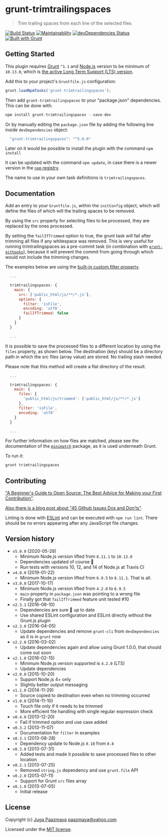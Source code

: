 # grunt-trimtrailingspaces

> Trim trailing spaces from each line of the selected files

[![Build Status](https://img.shields.io/travis/paazmaya/grunt-trimtrailingspaces.svg?style=flat-square)](https://travis-ci.org/paazmaya/grunt-trimtrailingspaces)
[![Maintainability](https://api.codeclimate.com/v1/badges/94ce97d2f05828f8ba0a/maintainability)](https://codeclimate.com/github/paazmaya/grunt-trimtrailingspaces/maintainability)
[![devDependencies Status](https://david-dm.org/paazmaya/grunt-trimtrailingspaces/dev-status.svg)](https://david-dm.org/paazmaya/grunt-trimtrailingspaces?type=dev)
[![Built with Grunt](http://img.shields.io/badge/Grunt-1.0-blue.svg?style=flat-square)](http://gruntjs.com/)


## Getting Started

This plugin requires [Grunt](http://gruntjs.com/) `^1.1` and [Node.js](https://nodejs.org/en/)
version to be minimum of `10.13.0`, which is [the active Long Term Support (LTS) version](https://github.com/nodejs/Release#release-schedule).

Add this to your project's `Gruntfile.js` configuration:

```js
grunt.loadNpmTasks('grunt-trimtrailingspaces');
```

Then add `grunt-trimtrailingspaces` to your "package.json" dependencies. This can be done with:

```js
npm install grunt-trimtrailingspaces --save-dev
```

Or by manually editing the `package.json` file by adding the following line inside `devDependencies` object:

```js
  "grunt-trimtrailingspaces": "^5.0.0"
```

Later on it would be possible to install the plugin with the command `npm install`

It can be updated with the command `npm update`, in case there is a newer version in the
[`npm` registry](https://www.npmjs.com/).

The name to use in your own task definitions is `trimtrailingspaces`.


## Documentation

Add an entry to your `Gruntfile.js`, within the `initConfig` object, which will define the
files of which will the trailing spaces to be removed.

By using the `src` property for selecting files to be processed, they are replaced by the ones processed.

By setting the `failIfTrimmed` option to true, the grunt task will fail after
trimming all files if any whitespace was removed.  This is very useful for
running trimtrailingspaces as a pre-commit task (in combination with
[`grunt-githooks`](https://github.com/rhumaric/grunt-githooks)), because it will
prevent the commit from going through which would not include the trimming
changes.

The examples below are using the [built-in custom filter property](http://gruntjs.com/configuring-tasks#custom-filter-function).

```js
  ...

  trimtrailingspaces: {
    main: {
      src: ['public_html/js/**/*.js'],
      options: {
        filter: 'isFile',
        encoding: 'utf8',
        failIfTrimmed: false
      }
    }
  }

  ...
```

It is possible to save the processed files to a different location by using the `files` property, as shown below.
The destination (key) should be a directory path in which the src files (array value) are stored.
No trailing slash needed.

Please note that this method will create a flat directory of the result.

```js
  ...

  trimtrailingspaces: {
    main: {
      files: {
        'public_html/js/trimmed': ['public_html/js/**/*.js']
      },
      filter: 'isFile',
      encoding: 'utf8'
    }
  }

  ...
```

For further information on how files are matched, please see the
documentation of the [`minimatch`](https://github.com/isaacs/minimatch) package,
as it is used underneath Grunt.

To run it:

```js
grunt trimtrailingspaces
```

## Contributing

["A Beginner's Guide to Open Source: The Best Advice for Making your First Contribution"](http://www.erikaheidi.com/blog/a-beginners-guide-to-open-source-the-best-advice-for-making-your-first-contribution/).

[Also there is a blog post about "45 Github Issues Dos and Don’ts"](https://davidwalsh.name/45-github-issues-dos-donts).

Linting is done with [ESLint](http://eslint.org) and can be executed with `npm run lint`.
There should be no errors appearing after any JavaScript file changes.

## Version history

* `v5.0.0` (2020-05-28)
  - Minimum Node.js version lifted from `8.11.1` to `10.13.0`
  - Dependencies updated of course :tophat:
  - Run tests with versions 10, 12, and 14 of Node.js at Travis CI
* `v4.0.0` (2019-01-22)
  - Minimum Node.js version lifted from `6.9.5` to `8.11.1`. That is all.
* `v3.0.0` (2017-10-17)
  - Minimum Node.js version lifted from `4.2.0` to `6.9.5`
  - `main` property in `package.json` was pointing to a wrong file
  - Finally got that `failIfTrimmed` feature unit tested #10
* `v2.3.1` (2016-08-10)
  - Dependencies are sure :tophat: up to date
  - Use shared ESLint configuration and ESLint directly without the Grunt.js plugin
* `v2.3.0` (2016-04-05)
  - Update dependencies and remove `grunt-cli` from `devDependencies` as it is in `grunt` now
* `v2.2.0` (2016-03-02)
  - Update dependencies again and allow using Grunt 1.0.0, that should come out soon
* `v2.1.0` (2016-02-15)
  - Minimum Node.js version supported is `4.2.0` (LTS)
  - Update dependencies
* `v2.0.0` (2015-10-20)
  - Support Node.js 4+ only
  - Slightly better output messaging
* `v1.1.0` (2014-11-29)
  - Source copied to destination even when no trimming occurred
* `v1.0.0` (2014-11-10)
  - Touch file only if it needs to be trimmed
  - More efficient file handling with single regular expression check
* `v0.4.0` (2013-12-20)
  - Fail if trimmed option and use case added
* `v0.3.2` (2013-11-07)
  - Documentation for `filter` in examples
* `v0.3.1` (2013-08-28)
  - Dependency update to Node.js `0.10` from `0.8`
* `v0.3.0` (2013-07-31)
  - Added tests and made it possible to save processed files to other location
* `v0.2.1` (2013-07-25)
  - Removed `string.js` dependency and use `grunt.file` API
* `v0.2.0` (2013-07-11)
  - Support for Grunt `src` files array
* `v0.1.0` (2013-07-05)
  - Initial release

## License

Copyright (c) [Juga Paazmaya](https://paazmaya.fi) <paazmaya@yahoo.com>

Licensed under the [MIT license](LICENSE).
